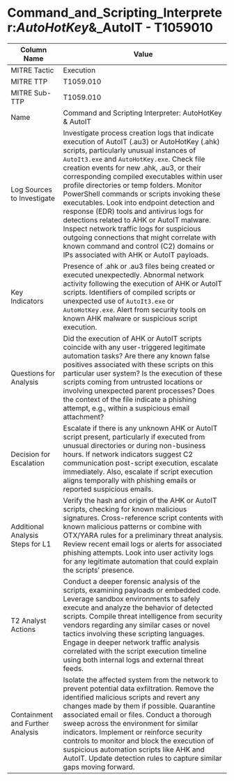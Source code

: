 # Command_and_Scripting_Interpreter:_AutoHotKey_&_AutoIT - T1059010

| Column Name | Value |
|-------------|-------|
| MITRE Tactic | Execution |
| MITRE TTP | T1059.010 |
| MITRE Sub-TTP | T1059.010 |
| Name | Command and Scripting Interpreter: AutoHotKey & AutoIT |
| Log Sources to Investigate | Investigate process creation logs that indicate execution of AutoIT (.au3) or AutoHotKey (.ahk) scripts, particularly unusual instances of `AutoIt3.exe` and `AutoHotKey.exe`. Check file creation events for new .ahk, .au3, or their corresponding compiled executables within user profile directories or temp folders. Monitor PowerShell commands or scripts invoking these executables. Look into endpoint detection and response (EDR) tools and antivirus logs for detections related to AHK or AutoIT malware. Inspect network traffic logs for suspicious outgoing connections that might correlate with known command and control (C2) domains or IPs associated with AHK or AutoIT payloads. |
| Key Indicators | Presence of .ahk or .au3 files being created or executed unexpectedly. Abnormal network activity following the execution of AHK or AutoIT scripts. Identifiers of compiled scripts or unexpected use of `AutoIt3.exe` or `AutoHotKey.exe`. Alert from security tools on known AHK malware or suspicious script execution. |
| Questions for Analysis | Did the execution of AHK or AutoIT scripts coincide with any user-triggered legitimate automation tasks? Are there any known false positives associated with these scripts on this particular user system? Is the execution of these scripts coming from untrusted locations or involving unexpected parent processes? Does the context of the file indicate a phishing attempt, e.g., within a suspicious email attachment? |
| Decision for Escalation | Escalate if there is any unknown AHK or AutoIT script present, particularly if executed from unusual directories or during non-business hours. If network indicators suggest C2 communication post-script execution, escalate immediately. Also, escalate if script execution aligns temporally with phishing emails or reported suspicious emails. |
| Additional Analysis Steps for L1 | Verify the hash and origin of the AHK or AutoIT scripts, checking for known malicious signatures. Cross-reference script contents with known malicious patterns or combine with OTX/YARA rules for a preliminary threat analysis. Review recent email logs or alerts for associated phishing attempts. Look into user activity logs for any legitimate automation that could explain the scripts' presence. |
| T2 Analyst Actions | Conduct a deeper forensic analysis of the scripts, examining payloads or embedded code. Leverage sandbox environments to safely execute and analyze the behavior of detected scripts. Compile threat intelligence from security vendors regarding any similar cases or novel tactics involving these scripting languages. Engage in deeper network traffic analysis correlated with the script execution timeline using both internal logs and external threat feeds. |
| Containment and Further Analysis | Isolate the affected system from the network to prevent potential data exfiltration. Remove the identified malicious scripts and revert any changes made by them if possible. Quarantine associated email or files. Conduct a thorough sweep across the environment for similar indicators. Implement or reinforce security controls to monitor and block the execution of suspicious automation scripts like AHK and AutoIT. Update detection rules to capture similar gaps moving forward. |
